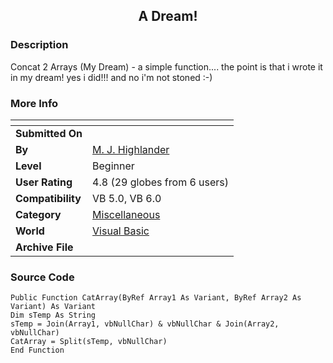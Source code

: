 ﻿<div align="center">

## A Dream\!


</div>

### Description

Concat 2 Arrays (My Dream) - a simple function.... the point is that i wrote it in my dream! yes i did!!! and no i'm not stoned :-)
 
### More Info
 


<span>             |<span>
---                |---
**Submitted On**   |
**By**             |[M\. J\. Highlander](https://github.com/Planet-Source-Code/PSCIndex/blob/master/ByAuthor/m-j-highlander.md)
**Level**          |Beginner
**User Rating**    |4.8 (29 globes from 6 users)
**Compatibility**  |VB 5\.0, VB 6\.0
**Category**       |[Miscellaneous](https://github.com/Planet-Source-Code/PSCIndex/blob/master/ByCategory/miscellaneous__1-1.md)
**World**          |[Visual Basic](https://github.com/Planet-Source-Code/PSCIndex/blob/master/ByWorld/visual-basic.md)
**Archive File**   |[](https://github.com/Planet-Source-Code/m-j-highlander-a-dream__1-58776/archive/master.zip)





### Source Code

```
Public Function CatArray(ByRef Array1 As Variant, ByRef Array2 As Variant) As Variant
Dim sTemp As String
sTemp = Join(Array1, vbNullChar) & vbNullChar & Join(Array2, vbNullChar)
CatArray = Split(sTemp, vbNullChar)
End Function
```

